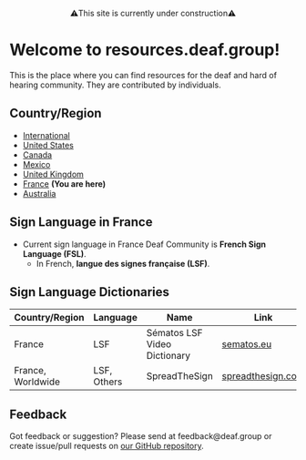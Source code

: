 <p style="text-align: center;">⚠️This site is currently under construction⚠️</p>

# Welcome to resources.deaf.group!
This is the place where you can find resources for the deaf and hard of hearing community. They are contributed by individuals.

## Country/Region

- [International]({{site.baseurl}}/)
- [United States]({{site.baseurl}}/unitedstates)
- [Canada]({{site.baseurl}}/canada)
- [Mexico]({{site.baseurl}}/mexico)
- [United Kingdom]({{site.baseurl}}/unitedkingdom)
- [France]({{site.baseurl}}/france) **(You are here)**
- [Australia]({{site.baseurl}}/australia)

## Sign Language in France

- Current sign language in France Deaf Community is **French Sign Language (FSL)**.
  - In French, **langue des signes française (LSF)**.

## Sign Language Dictionaries

| Country/Region | Language | Name | Link |
|-------|----|-------|-------|
| France | LSF | Sématos LSF Video Dictionary | [sematos.eu](http://www.sematos.eu/lsf.html) |
| France, Worldwide | LSF, Others | SpreadTheSign | [spreadthesign.com](https://www.spreadthesign.com/) |

## Feedback
Got feedback or suggestion? Please send at <!-- fsdvwqs -->feed<!-- asdzxcwqe -->back<!-- zndoasdifg -->@<!-- dsafasdf  -->deaf.<!-- bncjdhsatuy -->group or create issue/pull requests on [our GitHub repository](https://github.com/BatteryDie/resources.deaf.group).
